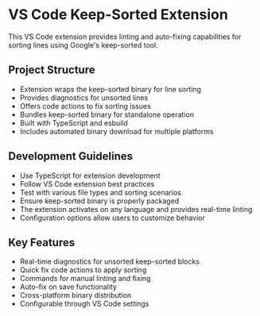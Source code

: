 # VS Code Keep-Sorted Extension

This VS Code extension provides linting and auto-fixing capabilities for sorting lines using Google's keep-sorted tool.

## Project Structure
- Extension wraps the keep-sorted binary for line sorting
- Provides diagnostics for unsorted lines  
- Offers code actions to fix sorting issues
- Bundles keep-sorted binary for standalone operation
- Built with TypeScript and esbuild
- Includes automated binary download for multiple platforms

## Development Guidelines
- Use TypeScript for extension development
- Follow VS Code extension best practices
- Test with various file types and sorting scenarios
- Ensure keep-sorted binary is properly packaged
- The extension activates on any language and provides real-time linting
- Configuration options allow users to customize behavior

## Key Features
- Real-time diagnostics for unsorted keep-sorted blocks
- Quick fix code actions to apply sorting
- Commands for manual linting and fixing
- Auto-fix on save functionality
- Cross-platform binary distribution
- Configurable through VS Code settings